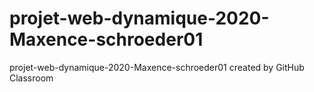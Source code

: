 # projet-web-dynamique-2020-Maxence-schroeder01
projet-web-dynamique-2020-Maxence-schroeder01 created by GitHub Classroom
